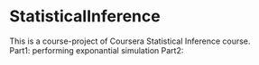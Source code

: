 # StatisticalInference
This is a course-project of Coursera Statistical Inference course.  
Part1: performing exponantial simulation
Part2: 
